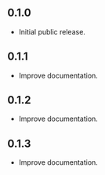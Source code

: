 ## 0.1.0

* Initial public release.

## 0.1.1

* Improve documentation.

## 0.1.2

* Improve documentation.

## 0.1.3

* Improve documentation.

